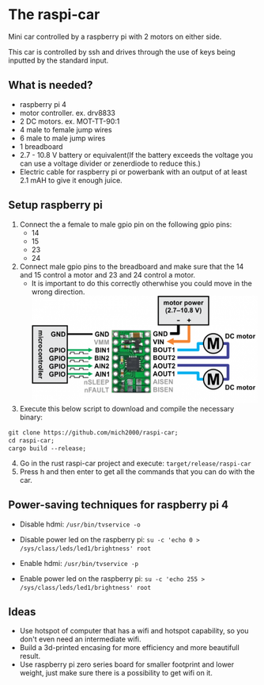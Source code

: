 # The raspi-car

Mini car controlled by a raspberry pi with 2 motors on either side.

This car is controlled by ssh and drives through the use of keys being inputted by the standard input.

## What is needed?

* raspberry pi 4
* motor controller. ex. drv8833
* 2 DC motors. ex. MOT-TT-90:1
* 4 male to female jump wires
* 6 male to male jump wires
* 1 breadboard
* 2.7 - 10.8 V battery or equivalent(If the battery exceeds the voltage you can use a voltage divider or zenerdiode to reduce this.)
* Electric cable for raspberry pi or powerbank with an output of at least 2.1 mAH to give it enough juice.

## Setup raspberry pi

1. Connect the a female to male gpio pin on the following gpio pins:
	* 14
	* 15
	* 23
	* 24
2. Connect male gpio pins to the breadboard and make sure that the 14 and 15 control a motor and 23 and 24 control a motor.
	* It is important to do this correctly otherwhise you could move in the wrong direction.
![drv8833 schematic presentation](./drv8833-schematic.png)
3. Execute this below script to download and compile the necessary binary:
```
git clone https://github.com/mich2000/raspi-car;
cd raspi-car;
cargo build --release;
```
4. Go in the rust raspi-car project and execute: `target/release/raspi-car`
5. Press h and then enter to get all the commands that you can do with the car.

## Power-saving techniques for raspberry pi 4

* Disable hdmi: `/usr/bin/tvservice -o`
* Disable power led on the raspberry pi: `su -c 'echo 0 > /sys/class/leds/led1/brightness' root`

* Enable hdmi: `/usr/bin/tvservice -p`
* Enable power led on the raspberry pi: `su -c 'echo 255 > /sys/class/leds/led1/brightness' root`

## Ideas

* Use hotspot of computer that has a wifi and hotspot capability, so you don't even need an intermediate wifi.
* Build a 3d-printed encasing for more efficiency and more beautifull result.
* Use raspberry pi zero series board for smaller footprint and lower weight, just make sure there is a possibility to get wifi on it.

